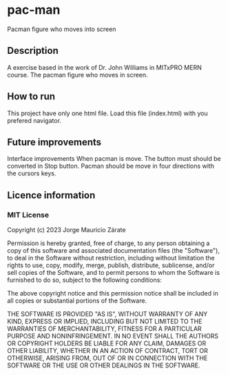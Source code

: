 # pac-man
Pacman figure who moves into screen
## Description
A exercise based in the work of Dr. John Williams in MITxPRO MERN course. The pacman figure who moves in screen.
## How to run
This project have only one html file. Load this file (index.html) with you prefered navigator.
## Future improvements
Interface improvements
When pacman is move. The button must should be converted in Stop button.
Pacman should be move in four directions with the cursors keys.
## Licence information
### MIT License

Copyright (c) 2023 Jorge Mauricio Zárate

Permission is hereby granted, free of charge, to any person obtaining a copy
of this software and associated documentation files (the "Software"), to deal
in the Software without restriction, including without limitation the rights
to use, copy, modify, merge, publish, distribute, sublicense, and/or sell
copies of the Software, and to permit persons to whom the Software is
furnished to do so, subject to the following conditions:

The above copyright notice and this permission notice shall be included in all
copies or substantial portions of the Software.

THE SOFTWARE IS PROVIDED "AS IS", WITHOUT WARRANTY OF ANY KIND, EXPRESS OR
IMPLIED, INCLUDING BUT NOT LIMITED TO THE WARRANTIES OF MERCHANTABILITY,
FITNESS FOR A PARTICULAR PURPOSE AND NONINFRINGEMENT. IN NO EVENT SHALL THE
AUTHORS OR COPYRIGHT HOLDERS BE LIABLE FOR ANY CLAIM, DAMAGES OR OTHER
LIABILITY, WHETHER IN AN ACTION OF CONTRACT, TORT OR OTHERWISE, ARISING FROM,
OUT OF OR IN CONNECTION WITH THE SOFTWARE OR THE USE OR OTHER DEALINGS IN THE
SOFTWARE.

